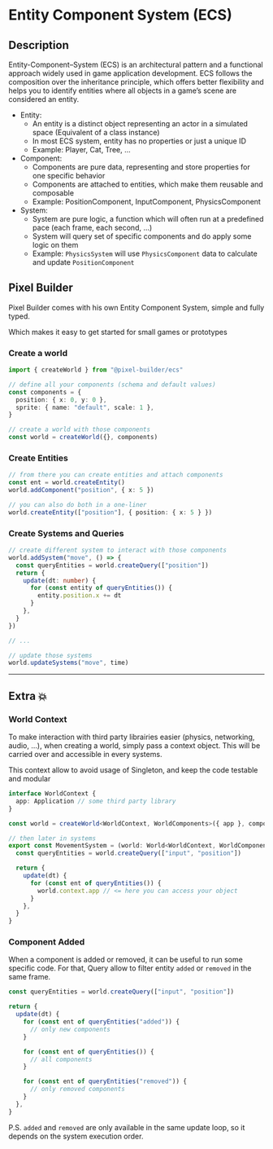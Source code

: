 # Entity Component System (ECS)

## Description

Entity-Component–System (ECS) is an architectural pattern and a functional approach widely used in game application development.
ECS follows the composition over the inheritance principle, which offers better flexibility and helps you to identify entities where all objects in a game’s scene are considered an entity.

- Entity:
  - An entity is a distinct object representing an actor in a simulated space (Equivalent of a class instance)
  - In most ECS system, entity has no properties or just a unique ID
  - Example: Player, Cat, Tree, ...
- Component:
  - Components are pure data, representing and store properties for one specific behavior
  - Components are attached to entities, which make them reusable and composable
  - Example: PositionComponent, InputComponent, PhysicsComponent
- System:
  - System are pure logic, a function which will often run at a predefined pace (each frame, each second, ...)
  - System will query set of specific components and do apply some logic on them
  - Example: `PhysicsSystem` will use `PhysicsComponent` data to calculate and update `PositionComponent`

## Pixel Builder

Pixel Builder comes with his own Entity Component System, simple and fully typed.

Which makes it easy to get started for small games or prototypes

### Create a world

```ts
import { createWorld } from "@pixel-builder/ecs"

// define all your components (schema and default values)
const components = {
  position: { x: 0, y: 0 },
  sprite: { name: "default", scale: 1 },
}

// create a world with those components
const world = createWorld({}, components)
```

### Create Entities

```ts
// from there you can create entities and attach components
const ent = world.createEntity()
world.addComponent("position", { x: 5 })

// you can also do both in a one-liner
world.createEntity(["position"], { position: { x: 5 } })
```

### Create Systems and Queries

```ts
// create different system to interact with those components
world.addSystem("move", () => {
  const queryEntities = world.createQuery(["position"])
  return {
    update(dt: number) {
      for (const entity of queryEntities()) {
        entity.position.x += dt
      }
    },
  }
})

// ...

// update those systems
world.updateSystems("move", time)
```

---

## Extra 💥

### World Context

To make interaction with third party librairies easier (physics, networking, audio, ...), when creating a world, simply pass a context object. This will be carried over and accessible in every systems.

This context allow to avoid usage of Singleton, and keep the code testable and modular

```ts
interface WorldContext {
  app: Application // some third party library
}

const world = createWorld<WorldContext, WorldComponents>({ app }, components)

// then later in systems
export const MovementSystem = (world: World<WorldContext, WorldComponents>): System => {
  const queryEntities = world.createQuery(["input", "position"])

  return {
    update(dt) {
      for (const ent of queryEntities()) {
        world.context.app // <= here you can access your object
      }
    },
  }
}
```

### Component Added

When a component is added or removed, it can be useful to run some specific code.
For that, Query allow to filter entity `added` or `removed` in the same frame.

```ts
const queryEntities = world.createQuery(["input", "position"])

return {
  update(dt) {
    for (const ent of queryEntities("added")) {
      // only new components
    }

    for (const ent of queryEntities()) {
      // all components
    }

    for (const ent of queryEntities("removed")) {
      // only removed components
    }
  },
}
```

P.S. `added` and `removed` are only available in the same update loop, so it depends on the system execution order.
